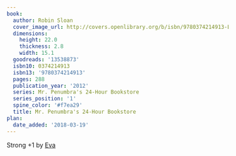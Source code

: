 ```yaml
---
book:
  author: Robin Sloan
  cover_image_url: http://covers.openlibrary.org/b/isbn/9780374214913-L.jpg
  dimensions:
    height: 22.0
    thickness: 2.8
    width: 15.1
  goodreads: '13538873'
  isbn10: 0374214913
  isbn13: '9780374214913'
  pages: 288
  publication_year: '2012'
  series: Mr. Penumbra's 24-Hour Bookstore
  series_position: '1'
  spine_color: '#f7ea29'
  title: Mr. Penumbra's 24-Hour Bookstore
plan:
  date_added: '2018-03-19'
---
```


Strong +1 by [Eva](https://booksinthefridge.at/2014/11/26/)
